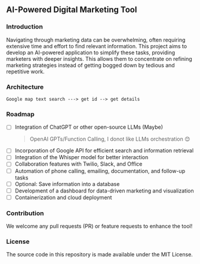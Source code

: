 ## AI-Powered Digital Marketing Tool

### Introduction

Navigating through marketing data can be overwhelming, often requiring extensive time and effort to find relevant information. This project aims to develop an AI-powered application to simplify these tasks, providing marketers with deeper insights. This allows them to concentrate on refining marketing strategies instead of getting bogged down by tedious and repetitive work.

### Architecture

```
Google map text search ---> get id --> get details
```

### Roadmap

- [ ] Integration of ChatGPT or other open-source LLMs (Maybe)
  > OpenAI GPTs/Function Calling, I donot like LLMs orchestration 😊
- [ ] Incorporation of Google API for efficient search and information retrieval
- [ ] Integration of the Whisper model for better interaction
- [ ] Collaboration features with Twilio, Slack, and Office
- [ ] Automation of phone calling, emailing, documentation, and follow-up tasks
- [ ] Optional: Save information into a database
- [ ] Development of a dashboard for data-driven marketing and visualization
- [ ] Containerization and cloud deployment

### Contribution

We welcome any pull requests (PR) or feature requests to enhance the tool!

### License

The source code in this repository is made available under the MIT License.
